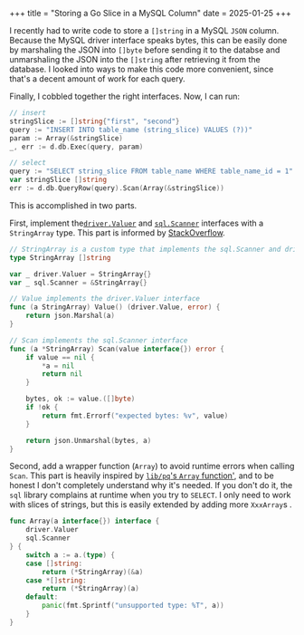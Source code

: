 +++
title = "Storing a Go Slice in a MySQL Column"
date = 2025-01-25
+++

I recently had to write code to store a `[]string` in a MySQL `JSON` column. Because the MySQL driver interface speaks bytes, this can be easily done by marshaling the JSON into `[]byte` before sending it to the databse and unmarshaling the JSON into the `[]string` after retrieving it from the database. I looked into ways to make this code more convenient, since that's a decent amount of work for each query. 

Finally, I cobbled together the right interfaces. Now, I can run:

```go
// insert
stringSlice := []string{"first", "second"}
query := "INSERT INTO table_name (string_slice) VALUES (?))"
param := Array(&stringSlice)
_, err := d.db.Exec(query, param)
```

```go
// select
query := "SELECT string_slice FROM table_name WHERE table_name_id = 1"
var stringSlice []string
err := d.db.QueryRow(query).Scan(Array(&stringSlice))
```

This is accomplished in two parts.

First, implement the[`driver.Valuer`](https://pkg.go.dev/database/sql/driver#Valuer) and [`sql.Scanner`](https://pkg.go.dev/database/sql#Scanner) interfaces with a `StringArray` type. This part is informed by [StackOverflow](https://stackoverflow.com/questions/72851745/how-can-i-access-json-column-in-mysql-db-from-golang).

```go
// StringArray is a custom type that implements the sql.Scanner and driver.Valuer interfaces
type StringArray []string

var _ driver.Valuer = StringArray{}
var _ sql.Scanner = &StringArray{}

// Value implements the driver.Valuer interface
func (a StringArray) Value() (driver.Value, error) {
	return json.Marshal(a)
}

// Scan implements the sql.Scanner interface
func (a *StringArray) Scan(value interface{}) error {
	if value == nil {
		*a = nil
		return nil
	}

	bytes, ok := value.([]byte)
	if !ok {
		return fmt.Errorf("expected bytes: %v", value)
	}

	return json.Unmarshal(bytes, a)
}
```

Second, add a wrapper function (`Array`) to avoid runtime errors when calling `Scan`. This part is heavily inspired by [`lib/pq`'s `Array` function'](https://github.com/lib/pq/blob/b7ffbd3b47da4290a4af2ccd253c74c2c22bfabf/array.go#L29), and to be honest I don't completely understand why it's needed. If you don't do it, the `sql` library complains at runtime when you try to `SELECT`. I only need to work with slices of strings, but this is easily extended by adding more `XxxArray`s .

```go
func Array(a interface{}) interface {
	driver.Valuer
	sql.Scanner
} {
	switch a := a.(type) {
	case []string:
		return (*StringArray)(&a)
	case *[]string:
		return (*StringArray)(a)
	default:
		panic(fmt.Sprintf("unsupported type: %T", a))
	}
}
```


